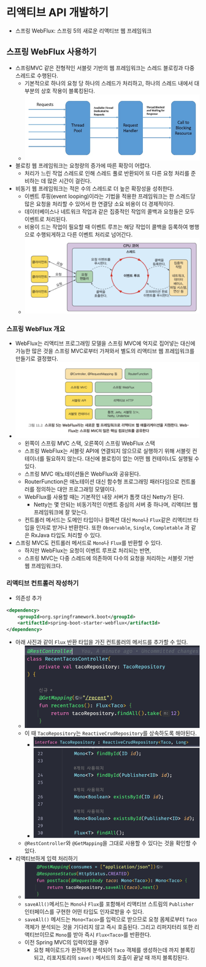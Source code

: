 # 리액티브 API 개발하기

- 스프링 WebFlux: 스프링 5의 새로운 리액티브 웹 프레임워크

## 스프링 WebFlux 사용하기

- 스프링MVC 같은 전형적인 서블릿 기반의 웹 프레임워크는 스레드 블로킹과 다중 스레드로 수행된다.
	- 기본적으로 하나의 요청 당 하나의 스레드가 처리하고, 하나의 스레드 내에서 대부분의 상호 작용이 블록킹된다.
	- ![](assets/Pasted%20image%2020230904210443.png)
- 블로킹 웹 프레임워크는 요청량의 증가에 따른 확장이 어렵다.
	- 처리가 느린 작업 스레드로 인해 스레드 풀로 반환되어 또 다른 요청 처리를 준비하는 데 많은 시간이 걸린다.
- 비동기 웹 프레임워크는 적은 수의 스레드로 더 높은 확장성을 성취한다. 
	- 이벤트 루핑(event looping)이라는 기법을 적용한 프레임워크는 한 스레드당 많은 요청을 처리할 수 있어서 한 연결당 소요 비용이 더 경제적이다.
	- 데이터베이스나 네트워크 작업과 같은 집중적인 작업의 콜백과 요청들은 모두 이벤트로 처리된다.
	- 비용이 드는 작업이 필요할 때 이벤트 루프는 해당 작업이 콜백을 등록하여 병행으로 수행되게하고 다른 이벤트 처리로 넘어간다.
	- ![](assets/Pasted%20image%2020230904204146.png)

### 스프링 WebFlux 개요

- WebFlux는 리액티브 프로그래밍 모델을 스프링 MVC에 억지로 집어넣는 대신에 가능한 많은 것을 스프링 MVC로부터 가져와서 별도의 리액티브 웹 프레임워크를 만들기로 결정했다.
- ![](assets/Pasted%20image%2020230906210559.png)
	- 왼쪽이 스프링 MVC 스택, 오른쪽이 스프링 WebFlux 스택
	- 스프링 WebFlux는 서블릿 API에 연결되지 않으므로 실행하기 위해 서블릿 컨테이너를 필요하지 않는다. 대신에 블로킹이 없는 어떤 웹 컨테이너도 실행될 수 있다.
	- 스프링 MVC 애노테이션들은 WebFlux와 공유된다.
	- RouterFunction은 애노테이션 대신 함수형 프로그래밍 패러다임으로 컨트롤러를 정의하는 대안 프로그래밍 모델이다.
	- WebFlux를 사용할 때는 기본적인 내장 서버가 톰캣 대신 Netty가 된다.
		- Netty는 몇 안되는 비동기적인 이벤트 중심의 서버 중 하나며, 리액티브 웹 프레임워크에 잘 맞는다.
	- 컨트롤러 메서드는 도메인 타입이나 컬렉션 대신 `Mono`나 `Flux`같은 리액티브 타입을 인자로 받거나 반환한다. 또한 `Observable`, `Single`, `Completable` 과 같은 RxJava 타입도 처리할 수 있다.
- 스프링 MVC도 컨트롤러 메서드로 `Mono`나 `Flux`를 반환할 수 있다. 
	- 하지만 WebFlux는 요청이 이벤트 루프로 처리되는 반면,
	- 스프링 MVC는 다중 스레드에 의존하여 다수의 요청을 처리하는 서블릿 기반 웹 프레임워크다.

### 리액티브 컨트롤러 작성하기

- 의존성 추가

```xml
<dependency>  
    <groupId>org.springframework.boot</groupId>  
    <artifactId>spring-boot-starter-webflux</artifactId>  
</dependency>
```

- 아래 사진과 같이 `Flux` 반환 타입을 가진 컨트롤러의 메서드를 추가할 수 있다.
	- ![](assets/Pasted%20image%2020230906212910.png)
	- 이 때 `TacoRepository`는 `ReactiveCrudRepository`를 상속하도록 해야된다.
		- ![](assets/Pasted%20image%2020230906213010.png)
		- ![](assets/Pasted%20image%2020230906220304.png)
	- `@RestController`와 `@GetMapping`을 그대로 사용할 수 있다는 것을 확인할 수 있다.
- 리액티브하게 입력 처리하기
	- ![](assets/Pasted%20image%2020230906221426.png)
	- `saveAll()`메서드는 `Mono`나 `Flux`를 포함해서 리액티브 스트림의 `Publisher` 인터페이스를 구현한 어떤 타입도 인자로받을 수 있다.
	- `saveAll()` 메서드는 `Mono<Taco>`를 입력으로 받으므로 요청 몸체로부터 `Taco` 객체가 분석되는 것을 기다리지 않고 즉시 호출된다. 그리고 리퍼지터리 또한 리액티브이므로 `Mono`를 받아 즉시 `Flux<Taco>`를 반환한다.
	- 이전 Spring MVC의 입력이었을 경우
		- 요청 페이로드가 완전하게 분석되어 `Taco` 객체를 생성하는데 까지 블록킹되고, 리포지토리의 `save()` 메서드의 호출이 끝날 때 까지 블록킹된다.